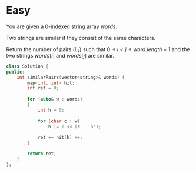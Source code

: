 # Easy

You are given a 0-indexed string array $words$.

Two strings are similar if they consist of the same characters.

Return the number of pairs $(i, j)$ such that $0 \leq i < j \leq word.length - 1$ and the two strings $words[i]$ and $words[j]$ are similar.

```cpp
class Solution {
public:
    int similarPairs(vector<string>& words) {
        map<int, int> hit;
        int ret = 0;
        
        for (auto& w : words)
        {
            int h = 0;
            
            for (char c : w)
                h |= 1 << (c - 'a');
            
            ret += hit[h] ++;
        }

        return ret;
    }
};
```
